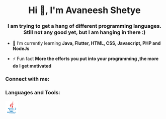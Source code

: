 <h1 align="center">Hi 👋, I'm Avaneesh Shetye</h1>
<h3 align="center">I am trying to get a hang of different programming languages. Still not any good yet, but I am hanging in there :)</h3>

- 🌱 I’m currently learning **Java, Flutter, HTML, CSS, Javascript, PHP and NodeJs**

- ⚡ Fun fact **More the efforts you put into your programming ,the more do I get motivated**

<h3 align="left">Connect with me:</h3>
<p align="left">
</p>

<h3 align="left">Languages and Tools:</h3>
<p align="left"> <a href="https://www.java.com" target="_blank" rel="noreferrer"> <img src="https://raw.githubusercontent.com/devicons/devicon/master/icons/java/java-original.svg" alt="java" width="40" height="40"/> </a> </p>
